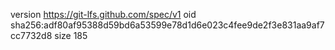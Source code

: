 version https://git-lfs.github.com/spec/v1
oid sha256:adf80af95388d59bd6a53599e78d1d6e023c4fee9de2f3e831aa9af7cc7732d8
size 185
